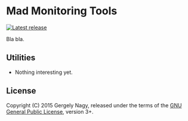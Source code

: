 Mad Monitoring Tools
====================

[![Latest release](https://img.shields.io/github/release/algernon/mad-monitoring-tools.svg?style=flat-square)](https://github.com/algernon/mad-monitoring-tools/releases/latest)


Bla bla.

Utilities
---------

* Nothing interesting yet.

License
-------

Copyright (C) 2015 Gergely Nagy, released under the terms of the
[GNU General Public License][lgpl], version 3+.

 [lgpl]: http://www.gnu.org/licenses/gpl.html
